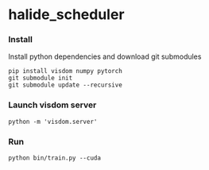 # halide_scheduler

### Install

Install python dependencies and download git submodules

```
pip install visdom numpy pytorch
git submodule init
git submodule update --recursive
```
### Launch visdom server

```
python -m 'visdom.server'
```

### Run

```
python bin/train.py --cuda
```
